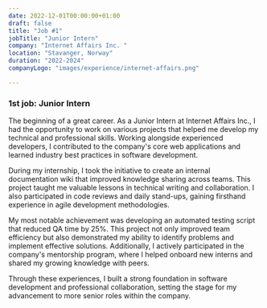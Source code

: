 ```yaml
---
date: 2022-12-01T00:00:00+01:00
draft: false
title: "Job #1"
jobTitle: "Junior Intern"
company: "Internet Affairs Inc. "
location: "Stavanger, Norway"
duration: "2022-2024"
companyLogo: "images/experience/internet-affairs.png"

---
```

### 1st job: Junior Intern

The beginning of a great career. As a Junior Intern at Internet Affairs Inc., I had the opportunity to work on various projects that helped me develop my technical and professional skills. Working alongside experienced developers, I contributed to the company's core web applications and learned industry best practices in software development.

During my internship, I took the initiative to create an internal documentation wiki that improved knowledge sharing across teams. This project taught me valuable lessons in technical writing and collaboration. I also participated in code reviews and daily stand-ups, gaining firsthand experience in agile development methodologies.

My most notable achievement was developing an automated testing script that reduced QA time by 25%. This project not only improved team efficiency but also demonstrated my ability to identify problems and implement effective solutions. Additionally, I actively participated in the company's mentorship program, where I helped onboard new interns and shared my growing knowledge with peers.

Through these experiences, I built a strong foundation in software development and professional collaboration, setting the stage for my advancement to more senior roles within the company.